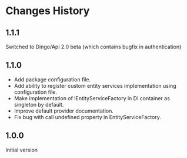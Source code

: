 # Changes History

1.1.1
-----
Switched to Dingo/Api 2.0 beta (which contains bugfix in authentication)

1.1.0
-----
+ Add package configuration file.
+ Add ability to register custom entity services implementation using configuration file.
+ Make implementation of IEntityServiceFactory in DI container as singleton by default.
+ Improve default provider documentation.
+ Fix bug with call undefined property in EntityServiceFactory.

1.0.0
-----
Initial version
